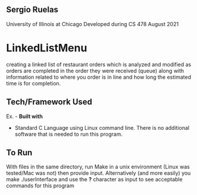 ## Sergio Ruelas
University of Illinois at Chicago Developed during CS 478 August 2021

# LinkedListMenu
creating a linked list of restaurant orders which is analyzed and modified as orders are completed in the order they were received (queue)
along with information related to where you order is in line and how long the estimated time is for completion.

## Tech/Framework Used
Ex. -
<b>Built with</b>
- Standard C Language using Linux command line. There is no additional software that is needed to run this program.

## To Run
With files in the same directory, run Make in a unix environment (Linux was tested/Mac was not) then provide input.
Alternatively (and more easily) you make ./userInterface and use the <b>?</b> character as input to see acceptable commands for this program
